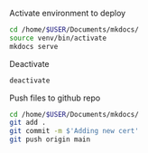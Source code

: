 Activate environment to deploy
``` bash
cd /home/$USER/Documents/mkdocs/
source venv/bin/activate
mkdocs serve
```

Deactivate
``` bash
deactivate
```

Push files to github repo
``` bash
cd /home/$USER/Documents/mkdocs/
git add .
git commit -m $'Adding new cert'
git push origin main
```
